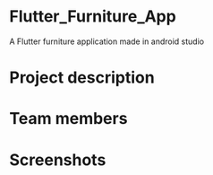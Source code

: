 # Flutter_Furniture_App
A Flutter furniture application made in android studio


# Project description



# Team members




# Screenshots
